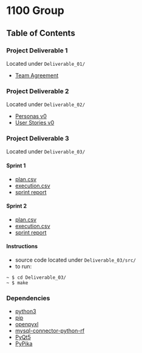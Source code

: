 # 1100 Group

## Table of Contents

### Project Deliverable 1
Located under `Deliverable_01/`
 - [Team Agreement](https://github.com/CSCC01/Team12/blob/master/Deliverable_01/C01_Team_Agreement.pdf)

### Project Deliverable 2
Located under `Deliverable_02/`
 - [Personas v0](https://github.com/CSCC01/Team12/blob/master/Deliverable_02/personas_v0.pdf)
 - [User Stories v0](https://github.com/CSCC01/Team12/blob/master/Deliverable_02/user_stories_v0.pdf)

### Project Deliverable 3
Located under `Deliverable_03/`
#### Sprint 1
 - [plan.csv](https://github.com/CSCC01/Team12/blob/master/Deliverable_03/backlog/sprint01/plan.csv)
 - [execution.csv](https://github.com/CSCC01/Team12/blob/master/Deliverable_03/backlog/sprint01/execution.csv)
 - [sprint report](https://github.com/CSCC01/Team12/blob/master/Deliverable_03/backlog/sprint01/sprint_report_01.pdf)

#### Sprint 2
 - [plan.csv](https://github.com/CSCC01/Team12/blob/master/Deliverable_03/backlog/sprint02/plan.csv)
 - [execution.csv](https://github.com/CSCC01/Team12/blob/master/Deliverable_03/backlog/sprint02/execution.csv)
 - [sprint report](https://github.com/CSCC01/Team12/blob/master/Deliverable_03/backlog/sprint02/sprint_report_02.pdf)

#### Instructions
 - source code located under `Deliverable_03/src/`
 - to run:
```
~ $ cd Deliverable_03/
~ $ make
```

### Dependencies
 - [python3](https://www.python.org/)
  - [pip](https://pypi.org/project/pip/)
 - [openpyxl](https://bitbucket.org/openpyxl/openpyxl)
 - [mysql-connector-python-rf](https://dev.mysql.com/doc/connector-python/en/connector-python-installation.html)
 - [PyQt5](https://www.riverbankcomputing.com/software/pyqt/download5)
 - [PyPika](https://pypika.readthedocs.io/en/latest/1_installation.html)
